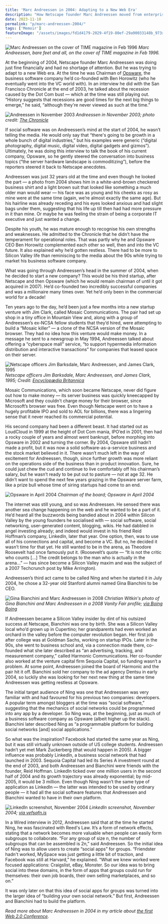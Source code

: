 ```yaml
---
title: 'Marc Andreessen in 2004: Adapting to a New Web Era'
description: "How Netscape founder Marc Andreessen moved from enterprise software to the emerging social software market over 2004, with a new startup called Ning."
date: 2023-11-10
permalink: "p/marc-andreessen-2004/"
tags: ['Memoir']
featureImage: "/assets/images/fd1d4179-2029-4f19-80ef-29a90033148b_973x1280.jpg"
---
```

![Marc Andreessen on the cover of TIME magazine in Feb 1996](/assets/images/fd1d4179-2029-4f19-80ef-29a90033148b_973x1280.jpg "Marc Andreessen on the cover of TIME magazine in Feb 1996")
*Marc Andreessen, bare feet and all, on the cover of TIME magazine in Feb 1996.*

At the beginning of 2004, Netscape founder Marc Andreessen was doing just fine financially and had no shortage of attention. But he was trying to adapt to a new Web era. At the time he was Chairman of [Opsware](https://web.archive.org/web/20040131024546/http://www.opsware.com/), the business software company he’d co-founded with Ben Horowitz (who he eventually went into the VC world with). In an interview he did with the San Francisco Chronicle at the end of 2003, he talked about the recession caused by the Dot Com bust — which at the time was still playing out. “History suggests that recessions are good times for the next big things to emerge,” he said, “although they're never viewed as such at the time.”

![Andreessen in November 2003](/assets/images/1906cfc0-9876-4912-88cb-52981beeefd0_960x630.jpg "Andreessen in November 2003")
*Andreessen in November 2003; photo credit: [The Chronicle](https://www.sfgate.com/business/ontherecord/article/OPSWARE-INC-On-the-record-Marc-Andreessen-2525822.php)*

If social software was on Andreessen’s mind at the start of 2004, he wasn’t telling the media. He would only say that “there's going to be growth in a whole bunch of digital industries,” but his examples were generic (“digital photography, digital music, digital video, digital gadgets and gizmos”). Ultimately, he was doing this interview to talk the book of his current company, Opsware, so he gently steered the conversation into business topics (“the server hardware landscape is commoditizing”), before the reporters steered it back to Netscape anecdotes.

Andreessen was just 32 years old at the time and even though he looked the part — a photo from 2004 shows him in a white-and-brown checkered business shirt and a light brown suit that looked like something a much older man would wear — his face was as young and his cheeks as rosy as mine were at the same time (again, we’re almost exactly the same age). But his hairline was already receding and his eyes looked anxious and had slight bags under them, suggesting that his life up till then had had more pressure in it than mine. Or maybe he was feeling the strain of being a corporate IT executive and just wanted a change.

Despite his youth, he was mature enough to recognise his own strengths and weaknesses. He admitted to the Chronicle that he didn’t have the temperament for operational roles. That was partly why he and Opsware CEO Ben Horowitz complemented each other so well, then and into the VC future. It also explained why he’d gotten restless. There had to be more to Silicon Valley life than reminiscing to the media about the 90s while trying to market his business software company.

What was going through Andreessen’s head in the summer of 2004, when he decided to start a new company? This would be his third startup, after Netscape and then Opsware (which he would remain chairman of until it got acquired in 2007). He’d co-founded two incredibly successful companies and was a millionaire many times over. Yet he’d only been in the commercial world for a decade!

Ten years ago to the day, he’d been just a few months into a new startup venture with Jim Clark, called Mosaic Communications. The pair had set up shop in a tiny office in Mountain View and, along with a group of Andreessen’s ex-NCSA fellow students that they’d hired, were attempting to build a “Mosaic killer” — a clone of the NCSA version of the Mosaic browser. They had no idea how this venture would make money. In a message he sent to a newsgroup in May 1994, Andreessen talked about offering a “cyberspace mall” service, “to support hypermedia information distribution and interactive transactions” for companies that leased space on their server.

![Netscape officers Jim Barksdale, Marc Andreessen, and James Clark, 1995](/assets/images/cffc7ba2-86c3-4b15-ab78-df0b8502877e_442x300.jpg "Netscape officers Jim Barksdale, Marc Andreessen, and James Clark, 1995")
*Netscape officers Jim Barksdale, Marc Andreessen, and James Clark, 1995; Credit: [Encyclopædia Britannica](https://www.britannica.com/topic/Netscape-Communications-Corp)*

Mosaic Communications, which soon became Netscape, never did figure out how to make money — its server business was quickly kneecapped by Microsoft and they couldn’t charge money for their browser, since Microsoft’s browser was free. Even though Netscape went on to have a hugely profitable IPO and sold to AOL for billions, there was a lingering sense that it never reached its commercial potential.

His second company had been a different beast. It had started out as LoudCloud in 1999 at the height of Dot Com mania, IPO’ed in 2001, then had a rocky couple of years and almost went bankrupt, before morphing into Opsware in 2002 and turning the corner. By 2004, Opsware still hadn’t made a profit, but it was now a solid software-as-a-service business and the stock market believed in it. There wasn’t much left in the way of excitement for Andreessen, though, since further growth was more reliant on the operations side of the business than in product innovation. Sure, he could just chew the cud and continue to live comfortably off his chairman’s salary, but he wasn’t ready to be put out to pasture — not at age 32. He didn’t want to spend the next few years grazing in the Opsware server farm, like a prize bull whose time of siring startups had come to an end.

![Opsware in April 2004](/assets/images/8d7992e7-0c53-4d7a-8786-549bc7906a50_1592x714.jpg "Opsware in April 2004")
*Chairman of the board; Opsware in April 2004*

The internet was still young, and so was Andreessen. He sensed there was another sea change happening on the web and he wanted to be a part of it. He’d heard all the buzzwords being bandied about in 2004 within Silicon Valley by the young founders he socialised with — social software, social networking, user-generated content, blogging, wikis. He had dabbled in angel investing already; and indeed would invest in his friend Reid Hoffman’s company, LinkedIn, later that year. One option, then, was to use all of his connections and capital, and become a VC. But no, he decided it wasn’t time for that yet. He still wanted to be in the arena, as Theodore Roosevelt had once famously put it. (Roosevelt’s quote — “It is not the critic who counts \[…\] The credit belongs to the man who is actually in the arena…” — has since become a Silicon Valley maxim and was the subject of a 2007 Techcrunch post by Mike Arrington). 

Andreessen’s third act came to be called Ning and when he started it in July 2004, he chose a 32-year old Stanford alumni named Gina Bianchini to be CEO.

![Gina Bianchini and Marc Andreessen in 2008](/assets/images/ba719df1-9ac5-49bb-995b-fff22ae5b43b_460x586.jpg "Gina Bianchini and Marc Andreessen in 2008")
*Christian Witkin's photo of Gina Bianchini and Marc Andreessen in a 2008 Vanity Fair profile; [via Boing Boing](https://boingboing.net/2008/06/04/evil-genius-photo-of.html)*

If Andreessen became a Silicon Valley insider by dint of his outsized success at Netscape, Bianchini was one by birth. She was a Silicon Valley local who’d grown up in Cupertino; her grandparents had even worked an orchard in the valley before the computer revolution began. Her first job after college was at Goldman Sachs, working on startup IPOs. Later in the 90s, she went to business school and, via a connection made there, co-founded what she later described as “an advertising, tracking, and measurement company,” called Harmonic Communications. Her co-founder also worked at the venture capital firm Sequoia Capital, so funding wasn’t a problem. At some point, Andreessen joined the board of Harmonic and the pair hit it off. Bianchini sold her company to the ad agency Dentsu in early 2004, so luckily she was looking for her next new thing at the same time Andreessen was getting restless at Opsware. 

The initial target audience of Ning was one that Andreessen was very familiar with and had favoured for his previous two companies: developers. A popular term amongst bloggers at the time was “social software,” suggesting that the mechanics of social networks could be programmed into any app by a developer. So Ning was, at the beginning, just as much of a business software company as Opsware (albeit higher up the stack). Bianchini later described Ning as “a programmable platform for building social networks \[and\] social applications.”  

So what was the inspiration? Facebook had started the same year as Ning, but it was still virtually unknown outside of US college students. Andreessen hadn’t yet met Mark Zuckerberg (that would happen in 2005). A bigger influence was probably LinkedIn, a business social network that had launched in 2003. Sequoia Capital had led its Series A investment round at the end of 2003, and both Andreessen and Bianchini were friends with the founder, Reid Hoffman. LinkedIn ticked over one million users in the second half of 2004 and its growth trajectory was already exponential; by mid-2005, it would be 3 million. Even though Ning wasn’t the same type of application as LinkedIn — the latter was intended to be used by ordinary people — it had all the social software features that Andreessen and Bianchini wanted to have in their own platform.

![LinkedIn screenshot, November 2004](/assets/images/aa68b854-ed21-4ce1-beb9-1987ac722d9f_1568x1648.jpg "LinkedIn screenshot, November 2004")
*LinkedIn screenshot, November 2004; [via vefsafn.is](https://vefsafn.is/is/20041102131846/https:/www.linkedin.com/)*

In a Wired interview in 2012, Andreessen said that at the time he started Ning, he was fascinated with Reed's Law. It’s a form of network effects, stating that a network becomes more valuable when people can easily form subgroups to collaborate. “For any group of size n, the number of subgroups that can be assembled is 2n,” said Andreessen. So the initial idea of Ning was to allow users to create “social apps” for groups. “Friendster hadn't worked, MySpace was just getting a little bit of traction, and Facebook was still at Harvard,” he explained. “What we knew worked were focused applications: Craigslist, eBay, Monster. So our idea was to bring social into these domains, in the form of apps that groups could run for themselves: their own job boards, their own selling marketplaces, and so on.” 

It was only later on that this idea of social apps for groups was turned into the larger idea of “building your own social network.” But first, Andreessen and Bianchini had to build the platform.

*Read more about Marc Andreessen in 2004 in my article about [the first Web 2.0 Conference](/p/the-first-web-20-conference-2004/).*